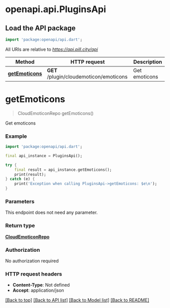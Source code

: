# openapi.api.PluginsApi

## Load the API package
```dart
import 'package:openapi/api.dart';
```

All URIs are relative to *https://api.pill.city/api*

Method | HTTP request | Description
------------- | ------------- | -------------
[**getEmoticons**](PluginsApi.md#getemoticons) | **GET** /plugin/cloudemoticon/emoticons | Get emoticons


# **getEmoticons**
> CloudEmoticonRepo getEmoticons()

Get emoticons

### Example
```dart
import 'package:openapi/api.dart';

final api_instance = PluginsApi();

try {
    final result = api_instance.getEmoticons();
    print(result);
} catch (e) {
    print('Exception when calling PluginsApi->getEmoticons: $e\n');
}
```

### Parameters
This endpoint does not need any parameter.

### Return type

[**CloudEmoticonRepo**](CloudEmoticonRepo.md)

### Authorization

No authorization required

### HTTP request headers

 - **Content-Type**: Not defined
 - **Accept**: application/json

[[Back to top]](#) [[Back to API list]](../README.md#documentation-for-api-endpoints) [[Back to Model list]](../README.md#documentation-for-models) [[Back to README]](../README.md)

